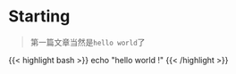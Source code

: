# Starting


> 第一篇文章当然是`hello world`了 

{{< highlight bash >}}
    echo "hello world !"
{{< /highlight >}}
